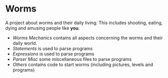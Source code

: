 **Worms**
===============

A project about worms and their daily living. 
This includes shooting, eating, dying and amusing people like **you**.

- *Worms Mechanics* 	 contains all aspects concerning the worms and their daily world.
- *Statements*		 is used to parse programs
- *Expressions*		 is used to parse programs
- *Parser Misc*		 some miscellaneous files to parse programs
- *Others*		 contains code to start worms (including pictures, levels and programs)
